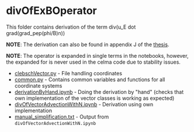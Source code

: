 # divOfExBOperator

This folder contains derivation of the term div(u_E dot grad(grad_pep(phi/B)n))

**NOTE**: The derivation can also be found in appendix J of the
[thesis](https://github.com/CELMA-project/dissertation/releases/download/v1.1.x/17_PhD_Loeiten.pdf).

**NOTE**: The operator is expanded in single terms in the notebooks, however,
the expanded for is never used in the celma code due to stability issues.

* [clebschVector.py](clebschVector.py) - File handling coordinates
* [common.py](common.py) - Contains common variables and functions for all coordinate systems
* [derivationByHand.ipynb](derivationByHand.ipynb) - Doing the derivation by
  "hand" (checks that own implementation of the vector classes is working as
  expected)
* [divOfVectorAdvectionWithN.ipynb](divOfVectorAdvectionWithN.ipynb) -
  Derivation using own implementation
* [manual_simplification.txt](manual_simplification.txt) - Output from `divOfVectorAdvectionWithN.ipynb`

